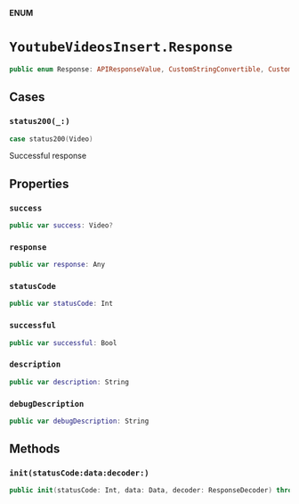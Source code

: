 **ENUM**

# `YoutubeVideosInsert.Response`

```swift
public enum Response: APIResponseValue, CustomStringConvertible, CustomDebugStringConvertible
```

## Cases
### `status200(_:)`

```swift
case status200(Video)
```

Successful response

## Properties
### `success`

```swift
public var success: Video?
```

### `response`

```swift
public var response: Any
```

### `statusCode`

```swift
public var statusCode: Int
```

### `successful`

```swift
public var successful: Bool
```

### `description`

```swift
public var description: String
```

### `debugDescription`

```swift
public var debugDescription: String
```

## Methods
### `init(statusCode:data:decoder:)`

```swift
public init(statusCode: Int, data: Data, decoder: ResponseDecoder) throws
```
